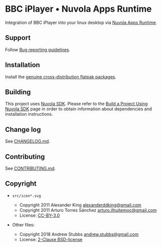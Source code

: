 BBC iPlayer • Nuvola Apps Runtime
=================================

Integration of BBC iPlayer into your linux desktop via
[Nuvola Apps Runtime](https://github.com/tiliado/nuvolaruntime).

Support
-------

Follow [Bug reporting guidelines](https://github.com/tiliado/nuvolaruntime/wiki/Bug-Reporting-Guidelines).

Installation
------------

Install the [genuine cross-distribution flatpak packages](https://nuvola.tiliado.eu/app/bbc_iplayer/).

Building
--------

This project uses [Nuvola SDK](https://github.com/tiliado/nuvolasdk#create-new-project). Please refer to
the [Build a Project Using Nuvola SDK](https://github.com/tiliado/nuvolasdk#build-a-project-using-nuvola-sdk)
page in order to obtain information about dependencies and installation instructions.

Change log
----------

See [CHANGELOG.md](./CHANGELOG.md).

Contributing
------------

See [CONTRIBUTING.md](./CONTRIBUTING.md).

Copyright
---------

  - `src/icon*.svg`
    + Copyright 2011 Alexander King <alexanderddking@gmail.com>
    + Copyright 2011 Arturo Torres Sánchez <arturo.ilhuitemoc@gmail.com>
    + License: [CC-BY-3.0](./LICENSE-CC-BY.txt)

  - Other files:
    + Copyright 2018 Andrew Stubbs <andrew.stubbs@gmail.com>
    + License: [2-Clause BSD-license](./LICENSE-BSD.txt)
